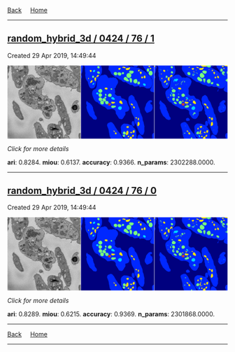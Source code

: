 
[Back](..)&nbsp;&nbsp;&nbsp;&nbsp;&nbsp;[Home](https://leapmanlab.github.io/snapshots)

---

<div class="summary"><a href="1"><h2>random_hybrid_3d / 0424 / 76 / 1</h2></a><p>Created 29 Apr 2019, 14:49:44
</p><a href="1"><img src="1/media/summary.png" align="center"></a><p>
<i>Click for more details</i>
</p></div>

**ari**: 0.8284. **miou**: 0.6137. **accuracy**: 0.9366. **n_params**: 2302288.0000. 

---

<div class="summary"><a href="0"><h2>random_hybrid_3d / 0424 / 76 / 0</h2></a><p>Created 29 Apr 2019, 14:49:44
</p><a href="0"><img src="0/media/summary.png" align="center"></a><p>
<i>Click for more details</i>
</p></div>

**ari**: 0.8289. **miou**: 0.6215. **accuracy**: 0.9369. **n_params**: 2301868.0000. 

---

[Back](..)&nbsp;&nbsp;&nbsp;&nbsp;&nbsp;[Home](https://leapmanlab.github.io/snapshots)

---